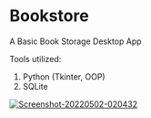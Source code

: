 # Bookstore
A Basic Book Storage Desktop App

Tools utilized:

 1. Python (Tkinter, OOP) 
 2. SQLite

<a href="https://ibb.co/QYmrV2k"><img src="https://i.ibb.co/qm1k8tC/Screenshot-20220502-020432.png" alt="Screenshot-20220502-020432" border="0"></a>
